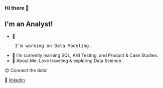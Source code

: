### Hi there 👋

## I'm an Analyst!

- 🔭  <pre> I’m working on Data Modeling.
- 🌱  I’m currently learning SQL, A/B Testing, and Product & Case Studies.
- 💜  About Me: Love traveling & exploring Data Science. 

😊 Connect the dots!

👔 [linkedin][linkedin]

[linkedin]: https://www.linkedin.com/in/xinyue-liu-237641169/
